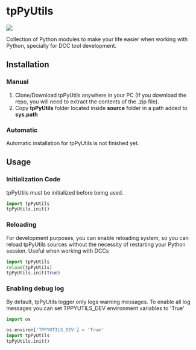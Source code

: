 # tpPyUtils

<p align="left">
    <a href="https://github.com/tpoveda/tpPyUtils/blob/master/LICENSE" alt="License">
        <img src="https://img.shields.io/github/license/tpoveda/tpPyUtils.svg" /></a>
</p>

Collection of Python modules to make your life easier when working with Python, specially
for DCC tool development.

## Installation
### Manual
1. Clone/Download tpPyUtils anywhere in your PC (If you download the repo, you will need to extract
the contents of the .zip file).
2. Copy **tpPyUtils** folder located inside **source** folder in a path added to **sys.path**

### Automatic
Automatic installation for tpPyUtils is not finished yet.

## Usage

### Initialization Code
tpPyUtils must be initialized before being used.
```python
import tpPyUtils
tpPyUtils.init()
```

### Reloading
For development purposes, you can enable reloading system, so 
you can reload tpPyUtils sources without the necessity of restarting
your Python session. Useful when working with DCCs
```python
import tpPyUtils
reload(tpPyUtils)
tpPyUtils.init(True)
```


### Enabling debug log
By default, tpPyUtils logger only logs warning messages. To enable all log messages
you can set TPPYUTILS_DEV environment variables to 'True'
```python
import os

os.environ['TPPYUTILS_DEV'] = 'True'
import tpPyUtils
tpPyUtils.init()
```
